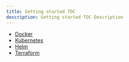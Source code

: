 ```yaml
---
title: Getting started TOC
description: Getting started TOC Description
---
```


- [Docker](/getting_started/docker)
- [Kubernetes](/getting_started/kubernetes)
- [Helm](/getting_started/helm)
- [Terraform](/getting_started/terraform)
